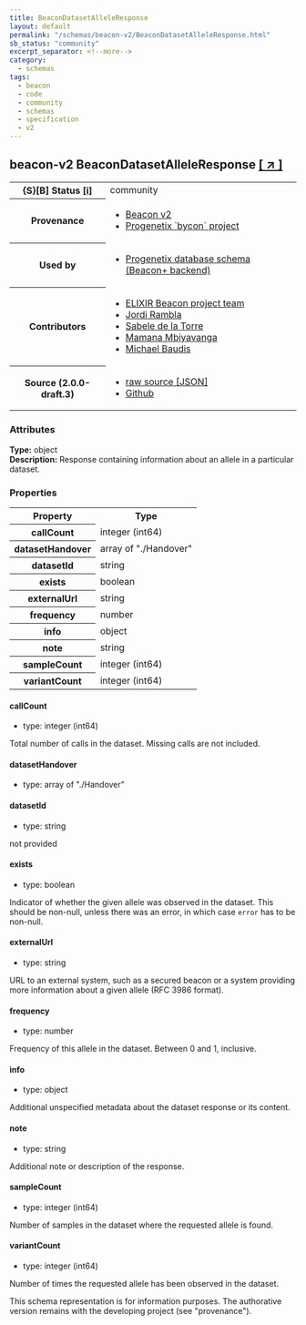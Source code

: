 ```yaml
---
title: BeaconDatasetAlleleResponse
layout: default
permalink: "/schemas/beacon-v2/BeaconDatasetAlleleResponse.html"
sb_status: "community"
excerpt_separator: <!--more-->
category:
  - schemas
tags:
  - beacon
  - code
  - community
  - schemas
  - specification
  - v2
---
```


<div id="schema-header-title">
  <h2><span id="schema-header-title-project">beacon-v2</span> BeaconDatasetAlleleResponse <a href="https://github.com/ga4gh-beacon/specification-v2-blocks" target="_BLANK">[ &nearr; ]</a></h2>
</div>

<table id="schema-header-table">
<tr>
<th>{S}[B] Status <a href="https://schemablocks.org/about/sb-status-levels.html">[i]</a></th>
<td><div id="schema-header-status">community</div></td>
</tr>
<tr><th>Provenance</th><td><ul>
<li><a href="https://github.com/ga4gh-beacon/specification-v2">Beacon v2</a></li>
<li><a href="https://github.com/progenetix/bycon/">Progenetix `bycon` project</a></li>
</ul></td></tr>
<tr><th>Used by</th><td><ul>
<li><a href="https://github.com/progenetix/schemas/">Progenetix database schema (Beacon+ backend)</a></li>
</ul></td></tr>


<!--more-->
<tr><th>Contributors</th><td><ul>
<li><a href="https://beacon-project.io/categories/people.html">ELIXIR Beacon project team</a></li>
<li><a href="https://github.com/jrambla">Jordi Rambla</a></li>
<li><a href="https://github.com/sdelatorrep">Sabele de la Torre</a></li>
<li><a href="https://github.com/mamanambiya">Mamana Mbiyavanga</a></li>
<li><a href="https://orcid.org/0000-0002-9903-4248">Michael Baudis</a></li>
</ul></td></tr>
<tr><th>Source (2.0.0-draft.3)</th><td><ul>
<li><a href="current/BeaconDatasetAlleleResponse.json" target="_BLANK">raw source [JSON]</a></li>
<li><a href="https://github.com/ga4gh-beacon/specification-v2-blocks/blob/master/schemas/BeaconDatasetAlleleResponse.yaml" target="_BLANK">Github</a></li>
</ul></td></tr>
</table>

<div id="schema-attributes-title"><h3>Attributes</h3></div>

  
__Type:__ object  
__Description:__ Response containing information about an allele in a particular dataset.

### Properties

<table id="schema-properties-table">
  <tr>
    <th>Property</th>
    <th>Type</th>
  </tr>
  <tr>
    <th>callCount</th>
    <td>integer (int64)</td>
  </tr>
  <tr>
    <th>datasetHandover</th>
    <td>array of "./Handover"</td>
  </tr>
  <tr>
    <th>datasetId</th>
    <td>string</td>
  </tr>
  <tr>
    <th>exists</th>
    <td>boolean</td>
  </tr>
  <tr>
    <th>externalUrl</th>
    <td>string</td>
  </tr>
  <tr>
    <th>frequency</th>
    <td>number</td>
  </tr>
  <tr>
    <th>info</th>
    <td>object</td>
  </tr>
  <tr>
    <th>note</th>
    <td>string</td>
  </tr>
  <tr>
    <th>sampleCount</th>
    <td>integer (int64)</td>
  </tr>
  <tr>
    <th>variantCount</th>
    <td>integer (int64)</td>
  </tr>

</table>


#### callCount

* type: integer (int64)

Total number of calls in the dataset. Missing calls are not 
included.



#### datasetHandover

* type: array of "./Handover"




#### datasetId

* type: string

not provided



#### exists

* type: boolean

Indicator of whether the given allele was observed in the dataset. This should be non-null, unless there was an error, in which case `error` has to be non-null.


#### externalUrl

* type: string

URL to an external system, such as a secured beacon or a system providing more information about a given allele (RFC 3986 format).


#### frequency

* type: number

Frequency of this allele in the dataset. Between 0 and 1, inclusive.



#### info

* type: object

Additional unspecified metadata about the dataset response or its 
content.



#### note

* type: string

Additional note or description of the response.



#### sampleCount

* type: integer (int64)

Number of samples in the dataset where the requested allele is 
found.



#### variantCount

* type: integer (int64)

Number of times the requested allele has been observed in the 
dataset.


<div id="schema-footer">
This schema representation is for information purposes. The authorative 
version remains with the developing project (see "provenance").
</div>


